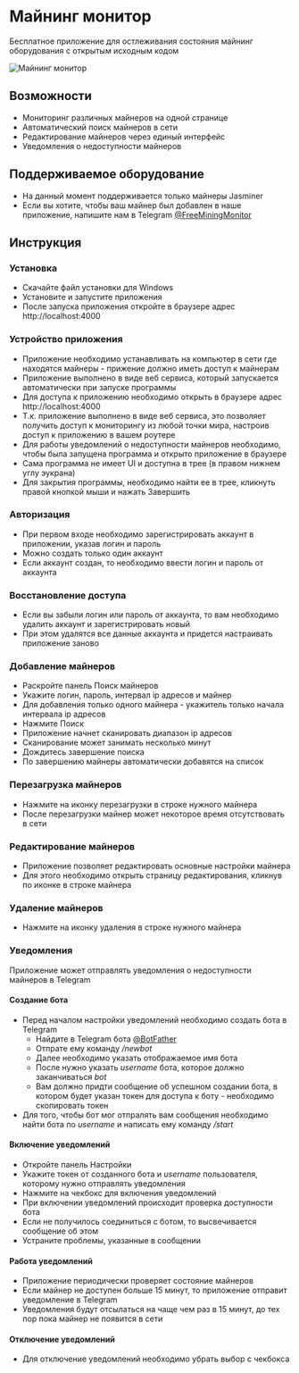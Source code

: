 # Майнинг монитор

Бесплатное приложение для остлеживания состояния майнинг оборудования с открытым исходным кодом

![Майнинг монитор](https://mining-monitor.github.io/mining-monitor/img/mining-monitor.jpg)

## Возможности

* Мониторинг различных майнеров на одной странице
* Автоматический поиск майнеров в сети
* Редактирование майнеров через единый интерфейс
* Уведомления о недоступности майнеров

## Поддерживаемое оборудование

* На данный момент поддерживается только майнеры Jasminer
* Если вы хотите, чтобы ваш майнер был добавлен в наше приложение, напишите нам в Telegram [@FreeMiningMonitor](https://t.me/FreeMiningMonitor)

## Инструкция

### Установка

* Скачайте файл установки для Windows
* Установите и запустите приложения
* После запуска приложения откройте в браузере адрес http://localhost:4000

### Устройство приложения

* Приложение необходимо устанавливать на компьютер в сети где находятся майнеры - прижение должно иметь доступ к майнерам
* Приложение выполнено в виде веб сервиса, который запускается автоматически при запуске программы
* Для доступа к приложению необходимо открыть в браузере адрес http://localhost:4000
* Т.к. приложение выполнено в виде веб сервиса, это позволяет получить доступ к мониторингу из любой точки мира, настроив доступ к приложению в вашем роутере
* Для работы уведомлений о недоступности майнеров необходимо, чтобы была запущена программа и открыто приложение в браузере
* Сама программа не имеет UI и доступна в трее (в правом нижнем углу эукрана)
* Для закрытия программы, необходимо найти ее в трее, кликнуть правой кнопкой мыши и нажать Завершить

### Авторизация

* При первом входе необходимо зарегистрировать аккаунт в приложении, указав логин и пароль
* Можно создать только один аккаунт
* Если аккаунт создан, то необходимо ввести логин и пароль от аккаунта

### Восстановление доступа

* Если вы забыли логин или пароль от аккаунта, то вам необходимо удалить аккаунт и зарегистрировать новый
* При этом удалятся все данные аккаунта и придется настраивать приложение заново

### Добавление майнеров

* Раскройте панель Поиск майнеров
* Укажите логин, пароль, интервал ip адресов и майнер
* Для добавления только одного майнера - укажитель только начала интервала ip адресов
* Нажмите Поиск
* Приложение начнет сканировать диапазон ip адресов
* Сканирование может занимать несколько минут
* Дождитесь завершение поиска
* По завершению майнеры автоматически добавятся на список

### Перезагрузка майнеров

* Нажмите на иконку перезагрузки в строке нужного майнера
* После перезагрузки майнер может некоторое время отсутствовать в сети

### Редактирование майнеров

* Приложение позволяет редактировать основные настройки майнера
* Для этого необходимо открыть страницу редактирования, кликнув по иконке в строке майнера

### Удаление майнеров

* Нажмите на иконку удаления в строке нужного майнера

### Уведомления

Приложение может отправлять уведомления о недоступности майнеров в Telegram

#### Создание бота

* Перед началом настройки уведомлений необходимо создать бота в Telegram
    * Найдите в Telegram бота [@BotFather](https://t.me/BotFather)
    * Отпрате ему команду _/newbot_
    * Далее необходимо указать отображаемое имя бота
    * После нужно указать _username_ бота, которое должно заканчиваться _bot_
    * Вам должно придти сообщение об успешном создании бота, в котором будет указан токен для доступа к боту - необходимо скопировать токен
* Для того, чтобы бот мог отпралять вам сообщения необходимо найти бота по _username_ и написать ему команду _/start_

#### Включение уведомлений

* Откройте панель Настройки
* Укажите токен от созданного бота и _username_ пользователя, которому нужно отправлять уведомления
* Нажмите на чекбокс для включения уведомлений
* При включении уведомлений происходит проверка доступности бота
* Если не получилось соединиться с ботом, то высвечивается сообщение об этом
* Устраните проблемы, указанные в сообщении

#### Работа уведомлений

* Приложение периодически проверяет состояние майнеров
* Если майнер не доступен больше 15 минут, то приложение отправит уведомление в Telegram
* Уведомления будут отсылаться на чаще чем раз в 15 минут, до тех пор пока майнер не появится в сети

#### Отключение уведомлений

* Для отключение уведомлений необходимо убрать выбор с чекбокса
